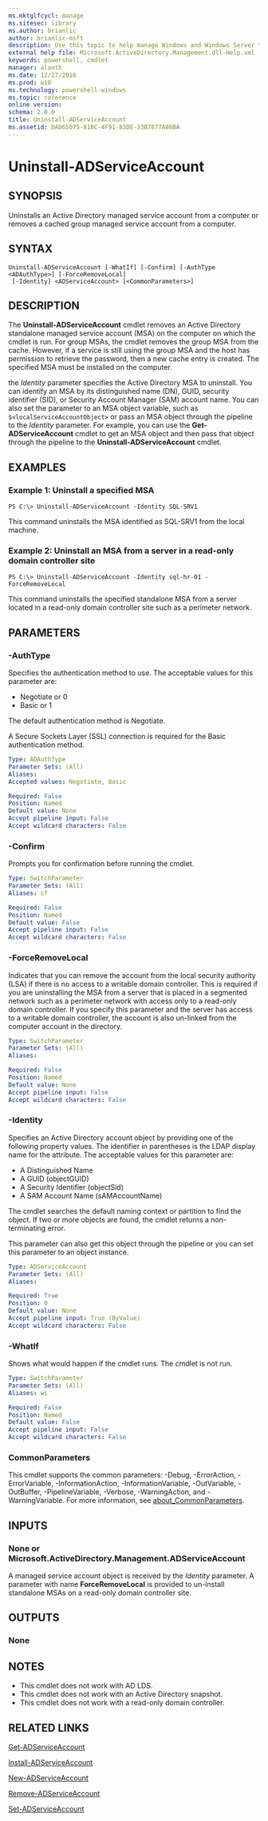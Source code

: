 ```yaml
---
ms.mktglfcycl: manage
ms.sitesec: library
ms.author: brianlic
author: brianlic-msft
description: Use this topic to help manage Windows and Windows Server technologies with Windows PowerShell.
external help file: Microsoft.ActiveDirectory.Management.dll-Help.xml
keywords: powershell, cmdlet
manager: alanth
ms.date: 12/27/2016
ms.prod: w10
ms.technology: powershell-windows
ms.topic: reference
online version: 
schema: 2.0.0
title: Uninstall-ADServiceAccount
ms.assetid: DAD65075-81BC-4F91-83DE-33B7877A86BA
---
```


# Uninstall-ADServiceAccount

## SYNOPSIS
Uninstalls an Active Directory managed service account from a computer or removes a cached group managed service account from a computer.

## SYNTAX

```
Uninstall-ADServiceAccount [-WhatIf] [-Confirm] [-AuthType <ADAuthType>] [-ForceRemoveLocal]
 [-Identity] <ADServiceAccount> [<CommonParameters>]
```

## DESCRIPTION
The **Uninstall-ADServiceAccount** cmdlet removes an Active Directory standalone managed service account (MSA) on the computer on which the cmdlet is run.
For group MSAs, the cmdlet removes the group MSA from the cache.
However, if a service is still using the group MSA and the host has permission to retrieve the password, then a new cache entry is created.
The specified MSA must be installed on the computer.

the *Identity* parameter specifies the Active Directory MSA to uninstall.
You can identify an MSA by its distinguished name (DN), GUID, security identifier (SID), or Security Account Manager (SAM) account name.
You can also set the parameter to an MSA object variable, such as `$<localServiceAccountObject>` or pass an MSA object through the pipeline to the *Identity* parameter.
For example, you can use the **Get-ADServiceAccount** cmdlet to get an MSA object and then pass that object through the pipeline to the **Uninstall-ADServiceAccount** cmdlet.

## EXAMPLES

### Example 1: Uninstall a specified MSA
```
PS C:\> Uninstall-ADServiceAccount -Identity SQL-SRV1
```

This command uninstalls the MSA identified as SQL-SRV1 from the local machine.

### Example 2: Uninstall an MSA from a server in a read-only domain controller site
```
PS C:\> Uninstall-ADServiceAccount -Identity sql-hr-01 -ForceRemoveLocal
```

This command uninstalls the specified standalone MSA from a server located in a read-only domain controller site such as a perimeter network.

## PARAMETERS

### -AuthType
Specifies the authentication method to use.
The acceptable values for this parameter are:

- Negotiate or 0
- Basic or 1

The default authentication method is Negotiate.

A Secure Sockets Layer (SSL) connection is required for the Basic authentication method.

```yaml
Type: ADAuthType
Parameter Sets: (All)
Aliases: 
Accepted values: Negotiate, Basic

Required: False
Position: Named
Default value: None
Accept pipeline input: False
Accept wildcard characters: False
```

### -Confirm
Prompts you for confirmation before running the cmdlet.

```yaml
Type: SwitchParameter
Parameter Sets: (All)
Aliases: cf

Required: False
Position: Named
Default value: False
Accept pipeline input: False
Accept wildcard characters: False
```

### -ForceRemoveLocal
Indicates that you can remove the account from the local security authority (LSA) if there is no access to a writable domain controller.
This is required if you are uninstalling the MSA from a server that is placed in a segmented network such as a perimeter network with access only to a read-only domain controller.
If you specify this parameter and the server has access to a writable domain controller, the account is also un-linked from the computer account in the directory.

```yaml
Type: SwitchParameter
Parameter Sets: (All)
Aliases: 

Required: False
Position: Named
Default value: None
Accept pipeline input: False
Accept wildcard characters: False
```

### -Identity
Specifies an Active Directory account object by providing one of the following property values.
The identifier in parentheses is the LDAP display name for the attribute.
The acceptable values for this parameter are:

- A Distinguished Name
- A GUID (objectGUID) 
- A Security Identifier (objectSid) 
- A SAM Account Name (sAMAccountName)

The cmdlet searches the default naming context or partition to find the object.
If two or more objects are found, the cmdlet returns a non-terminating error.

This parameter can also get this object through the pipeline or you can set this parameter to an object instance.

```yaml
Type: ADServiceAccount
Parameter Sets: (All)
Aliases: 

Required: True
Position: 0
Default value: None
Accept pipeline input: True (ByValue)
Accept wildcard characters: False
```

### -WhatIf
Shows what would happen if the cmdlet runs.
The cmdlet is not run.

```yaml
Type: SwitchParameter
Parameter Sets: (All)
Aliases: wi

Required: False
Position: Named
Default value: False
Accept pipeline input: False
Accept wildcard characters: False
```

### CommonParameters
This cmdlet supports the common parameters: -Debug, -ErrorAction, -ErrorVariable, -InformationAction, -InformationVariable, -OutVariable, -OutBuffer, -PipelineVariable, -Verbose, -WarningAction, and -WarningVariable. For more information, see [about_CommonParameters](http://go.microsoft.com/fwlink/?LinkID=113216).

## INPUTS

### None or Microsoft.ActiveDirectory.Management.ADServiceAccount
A managed service account object is received by the *Identity* parameter.
A parameter with name **ForceRemoveLocal** is provided to un-install standalone MSAs on a read-only domain controller site.

## OUTPUTS

### None

## NOTES
* This cmdlet does not work with AD LDS.
* This cmdlet does not work with an Active Directory snapshot.
* This cmdlet does not work with a read-only domain controller.

## RELATED LINKS

[Get-ADServiceAccount](./Get-ADServiceAccount.md)

[Install-ADServiceAccount](./Install-ADServiceAccount.md)

[New-ADServiceAccount](./New-ADServiceAccount.md)

[Remove-ADServiceAccount](./Remove-ADServiceAccount.md)

[Set-ADServiceAccount](./Set-ADServiceAccount.md)

